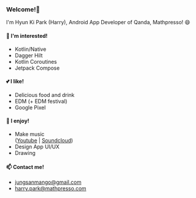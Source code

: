 ### Welcome!👋
I'm Hyun Ki Park (Harry), Android App Developer of Qanda, Mathpresso! 😄


#### 🔭 I'm interested!
- Kotlin/Native
- Dagger Hilt
- Kotlin Coroutines
- Jetpack Compose


#### 💕 I like!
- Delicious food and drink
- EDM (+ EDM festival)
- Google Pixel


#### 👯 I enjoy!
- Make music <br/>([Youtube](https://www.youtube.com/channel/UCqKBiXiMvMb3e5UE-hWC72w)  |  [Soundcloud](https://soundcloud.com/tylenol-1))
- Design App UI/UX
- Drawing


#### 📫 Contact me! 
- jungsanmango@gmail.com
- harry.park@mathpresso.com
